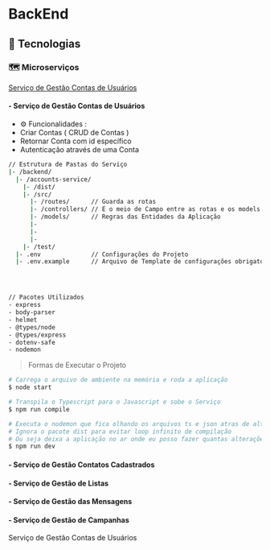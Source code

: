 

# BackEnd

## 🔨 Tecnologias

### 🗺️ Microserviços

<a href="#accounts-service">Serviço de Gestão Contas de Usuários</a>



#### - Serviço de Gestão Contas de Usuários
 * ⚙️ Funcionalidades :
 * Criar Contas ( CRUD de Contas )
 * Retornar Conta com id específico
 * Autenticação através de uma Conta  

```bash
// Estrutura de Pastas do Serviço
|- /backend/
  |- /accounts-service/
    |- /dist/
    |- /src/
      |- /routes/      // Guarda as rotas
      |- /controllers/ // É o meio de Campo entre as rotas e os models
      |- /models/      // Regras das Entidades da Aplicação 
      |-
      |-
      |-
    |- /test/
  |- .env              // Configurações do Projeto
  |- .env.example      // Arquivo de Template de configurações obrigatórias para o projeto              




// Pacotes Utilizados
- express
- body-parser
- helmet
- @types/node 
- @types/express
- dotenv-safe
- nodemon

```
> Formas de Executar o Projeto
 ```bash 
# Carrega o arquivo de ambiente na memória e roda a aplicação
$ node start

# Transpila o Typescript para o Javascript e sobe o Serviço 
$ npm run compile

# Executa o nodemon que fica olhando os arquivos ts e json atras de alterações se houver alterações ele recompila
# Ignora o pacote dist para evitar loop infinito de compilação 
# Ou seja deixa a aplicação no ar onde eu posso fazer quantas alterações eu quiser, que ele força a recompilação do projeto 
$ npm run dev
 ```




#### - Serviço de Gestão Contatos Cadastrados


#### - Serviço de Gestão de Listas


#### - Serviço de Gestão das Mensagens


#### - Serviço de Gestão de Campanhas
<a name="accounts-servic"></a>Serviço de Gestão Contas de Usuários
